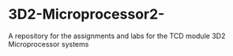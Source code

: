# 3D2-Microprocessor2-
A repository for the assignments and labs for the TCD module 3D2 Microprocessor systems 
